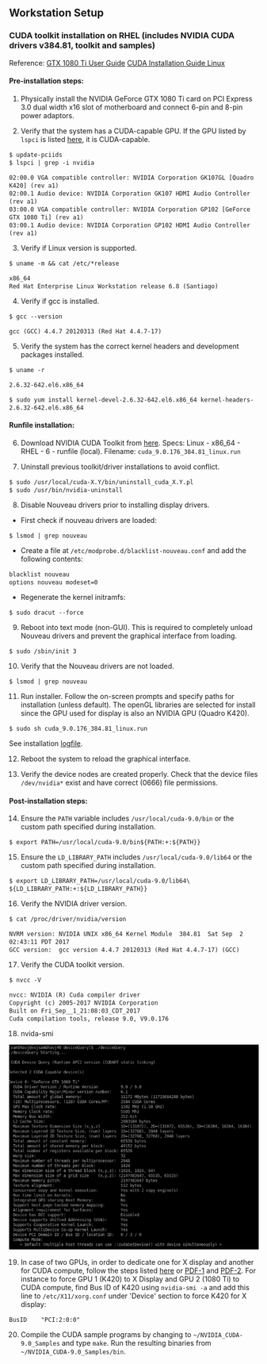 ## Workstation Setup

### CUDA toolkit installation on RHEL (includes NVIDIA CUDA drivers v384.81, toolkit and samples)
Reference:
[GTX 1080 Ti User Guide](cuda/GTX_1080_Ti_User_Guide.pdf)
[CUDA Installation Guide Linux](cuda/CUDA_Installation_Guide_Linux.pdf)

#### Pre-installation steps:
1. Physically install the NVIDIA GeForce GTX 1080 Ti card on PCI Express 3.0 dual width x16 slot of motherboard and connect 6-pin and 8-pin power adaptors.

2. Verify that the system has a CUDA-capable GPU. If the GPU listed by `lspci` is listed [here](https://developer.nvidia.com/cuda-gpus), it is CUDA-capable.
```
$ update-pciids
$ lspci | grep -i nvidia
```
```
02:00.0 VGA compatible controller: NVIDIA Corporation GK107GL [Quadro K420] (rev a1)
02:00.1 Audio device: NVIDIA Corporation GK107 HDMI Audio Controller (rev a1)
03:00.0 VGA compatible controller: NVIDIA Corporation GP102 [GeForce GTX 1080 Ti] (rev a1)
03:00.1 Audio device: NVIDIA Corporation GP102 HDMI Audio Controller (rev a1)
```

3. Verify if Linux version is supported.
```
$ uname -m && cat /etc/*release
```
```
x86_64
Red Hat Enterprise Linux Workstation release 6.8 (Santiago)
```

4. Verify if gcc is installed.
```
$ gcc --version
```
```
gcc (GCC) 4.4.7 20120313 (Red Hat 4.4.7-17)
```

5. Verify the system has the correct kernel headers and development packages installed.
```
$ uname -r
```
```
2.6.32-642.el6.x86_64
```
```
$ sudo yum install kernel-devel-2.6.32-642.el6.x86_64 kernel-headers-2.6.32-642.el6.x86_64
```

#### Runfile installation:
6. Download NVIDIA CUDA Toolkit from [here](https://developer.nvidia.com/cuda-downloads). Specs: Linux - x86_64 - RHEL - 6 - runfile (local). Filename: `cuda_9.0.176_384.81_linux.run`

7. Uninstall previous toolkit/driver installations to avoid conflict.
```
$ sudo /usr/local/cuda-X.Y/bin/uninstall_cuda_X.Y.pl
$ sudo /usr/bin/nvidia-uninstall
```

8. Disable Nouveau drivers prior to installing display drivers.
* First check if nouveau drivers are loaded:
```
$ lsmod | grep nouveau
```
* Create a file at `/etc/modprobe.d/blacklist-nouveau.conf` and add the following contents:
```
blacklist nouveau
options nouveau modeset=0
```
* Regenerate the kernel initramfs:
```
$ sudo dracut --force
```

9. Reboot into text mode (non-GUI). This is required to completely unload Nouveau drivers and prevent the graphical interface from loading.
```
$ sudo /sbin/init 3
```

10. Verify that the Nouveau drivers are not loaded.
```
$ lsmod | grep nouveau
```

11. Run installer. Follow the on-screen prompts and specify paths for installation (unless default). The openGL libraries are selected for install since the GPU used for display is also an NVIDIA GPU (Quadro K420).
```
$ sudo sh cuda_9.0.176_384.81_linux.run
```
See installation [logfile](cuda/cuda_install_4494.log).

12. Reboot the system to reload the graphical interface.

13. Verify the device nodes are created properly. Check that the device files `/dev/nvidia*` exist and have correct (0666) file permissions.

#### Post-installation steps:
14. Ensure the `PATH` variable includes `/usr/local/cuda-9.0/bin` or the custom path specified during installation.
```
$ export PATH=/usr/local/cuda-9.0/bin${PATH:+:${PATH}}
```

15. Ensure the `LD_LIBRARY_PATH` includes `/usr/local/cuda-9.0/lib64` or the custom path specified during installation.
```
$ export LD_LIBRARY_PATH=/usr/local/cuda-9.0/lib64\
${LD_LIBRARY_PATH:+:${LD_LIBRARY_PATH}}
```

16. Verify the NVIDIA driver version.
```
$ cat /proc/driver/nvidia/version
```
```
NVRM version: NVIDIA UNIX x86_64 Kernel Module  384.81  Sat Sep  2 02:43:11 PDT 2017
GCC version:  gcc version 4.4.7 20120313 (Red Hat 4.4.7-17) (GCC)
```

17. Verify the CUDA toolkit version.
```
$ nvcc -V
```
```
nvcc: NVIDIA (R) Cuda compiler driver
Copyright (c) 2005-2017 NVIDIA Corporation
Built on Fri_Sep__1_21:08:03_CDT_2017
Cuda compilation tools, release 9.0, V9.0.176
```
18. nvida-smi

![nvida-smi](cuda/deviceQuery_Result.png)


19. In case of two GPUs, in order to dedicate one for X display and another for CUDA compute, follow the steps listed [here](http://nvidia.custhelp.com/app/answers/detail/a_id/3029/~/using-cuda-and-x) or [PDF-1](cuda/Two_GPU_config-CUDA_Compute_and_X_Display.pdf) and [PDF-2](cuda/Two_GPU_config-StackOverflow.pdf). For instance to force GPU 1 (K420) to X Display and GPU 2 (1080 Ti) to CUDA compute, find Bus ID of K420 using `nvidia-smi -a` and add this line to `/etc/X11/xorg.conf` under 'Device' section to force K420 for X display:
```
BusID    "PCI:2:0:0"
```

20. Compile the CUDA sample programs by changing to `~/NVIDIA_CUDA-9.0_Samples` and type `make`. Run the resulting binaries from `~/NVIDIA_CUDA-9.0_Samples/bin`. 
